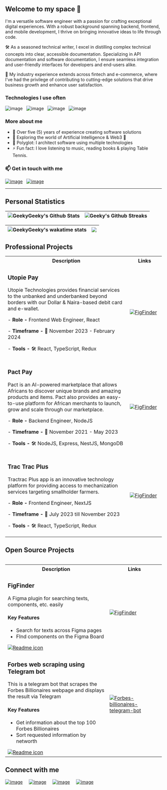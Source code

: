 ## Welcome to my space 👋

<p>
I'm a versatile software engineer with a passion for crafting exceptional digital experiences. With a robust background spanning backend, frontend, and mobile development, I thrive on bringing innovative ideas to life through code.

🛠️ As a seasoned technical writer, I excel in distilling complex technical concepts into clear, accessible documentation. Specializing in API documentation and software documentation, I ensure seamless integration and user-friendly interfaces for developers and end-users alike.

💼 My industry experience extends across fintech and e-commerce, where I've had the privilege of contributing to cutting-edge solutions that drive business growth and enhance user satisfaction.
</p>

### Technologies I use often

![image](https://img.shields.io/badge/Typescript-ddddee?style=for-the-badge&logo=typescript) &nbsp; ![image](https://img.shields.io/badge/Golang-333333?style=for-the-badge&logo=go) &nbsp; ![image](https://img.shields.io/badge/React-444444?style=for-the-badge&logo=react) &nbsp; ![image](https://img.shields.io/badge/NestJS-E0234E?style=for-the-badge&logo=nestjs)

### More about me
- 📆 Over five (5) years of experience creating software solutions
- 🌱 Exploring the world of Artificial Intelligence & Web3 💙
- 🔭 Polyglot: I architect software using multiple technologies
- ⚡ Fun fact: I love listening to music, reading books & playing Table Tennis.

### 📫 Get in touch with me
[![image](https://img.shields.io/badge/LinkedIn-0077B5?style=for-the-badge&logo=linkedin&logoColor=white)](https://www.linkedin.com/in/geekygeeky/) &nbsp; [![image](https://img.shields.io/badge/Send_a_DM-eeeeee?style=for-the-badge&logo=x&logoColor=000000)](https://www.x.com/techytoby/)

<hr/>

## Personal Statistics
| <img align="center" src="https://github-readme-stats.vercel.app/api?username=Geekygeeky&count_private=true&show_icons=true&hide_title=false&theme=merko&rank_icon=github&include_all_commits=true" alt="GeekyGeeky's Github Stats" /> | <img align="center" src="https://github-readme-streak-stats.herokuapp.com?user=Geekygeeky&theme=synthwave&hide_border=true&date_format=M%20j%5B%2C%20Y%5D" alt="Geeky's Github Streaks" /> |
| ------------- | ------------- |

| <img align="center" src="https://github-readme-stats.vercel.app/api/wakatime?username=geekygeeky&layout=compact&theme=dracula" alt="GeekyGeeky's wakatime stats" /> | <img align="center" src="https://github-readme-stats.vercel.app/api/top-langs/?username=geekygeeky&langs_count=8&layout=compact&theme=merko&hide_border=true" /> |
| ------------- | ------------- |

## Professional Projects
<table>
<!-- Projects -->
  <body height="300%">
    <tr>
	<th>Description</th>
	<th width="22%">Links</th>
    </tr>
    <!-- UtopiePay -->
    <tr>
	<td>
	    <div>
		<h3>Utopie Pay</h3>
		<p>Utopie Technologies provides financial services to the unbanked and underbanked beyond borders with our Dollar & Naira-based debit card and e-wallet.</p>
		<p>- <b>Role - </b> Frontend Web Engineer, React</p>
		<p>- <b>Timeframe - </b>📆 November 2023 - February 2024</p>
		<p>- <b>Tools - </b>🛠️ React, TypeScript, Redux</p>
	    </div>
	</td>
	<td>
	  <div>
	      <a href="https://utopiepay.com">
  	       <img src="https://img.shields.io/badge/visit_platform-0A66C2?style=for-the-badge&logo=linkfire&logoColor=white" alt="FigFinder" />
	      </a> 
	  </div>
	</td>
    </tr>
    <!-- Pact Pay -->
    <tr>
	<td>
	    <div>
		<h3>Pact Pay</h3>
		<p>Pact is an AI-powered marketplace that allows Africans to discover unique brands and amazing products and items. Pact also provides an easy-to-use platform for African merchants to launch, grow and scale through our marketplace.</p>
		<p>- <b>Role - </b> Backend Engineer, NodeJS</p>
		<p>- <b>Timeframe - </b>📆 November 2021 - May 2023</p>
		<p>- <b>Tools - </b>🛠️ NodeJS, Express, NestJS, MongoDB</p>
	    </div>
	</td>
	<td>
	  <div>
	      <a href="https://usepact.one">
  	       <img src="https://img.shields.io/badge/visit_platform-0A66C2?style=for-the-badge&logo=linkfire&logoColor=white" alt="FigFinder" />
	      </a> 
	  </div>
	</td>
    </tr>	  
    <!-- Trac Trac -->
    <tr>
	<td>
	    <div>
		<h3>Trac Trac Plus</h3>
		<p>Tractrac Plus app is an innovative technology platform for providing access to mechanization services targeting smallholder farmers.</p>
		<p>- <b>Role - </b> Frontend Engineer, NextJS</p>
		<p>- <b>Timeframe - </b>📆 July 2023 till November 2023</p>
		<p>- <b>Tools - </b>🛠️ React, TypeScript, Redux</p>
	    </div>
	</td>
	<td>
	  <div>
 	      <a href="https://www.tractrac.co/">
  	       <img src="https://img.shields.io/badge/visit_platform-0A66C2?style=for-the-badge&logo=linkfire&logoColor=white" alt="FigFinder" />
	      </a> 
	  </div>
	</td>
    </tr>
  </tbody>
<table>

## Open Source Projects
<table>
  <tbody height="300%">
    <tr>
	<th>Description</th>
	<th width="35%">Links</th>
    </tr>
    <!-- Figfinder -->
    <tr>
	<td>
	    <div>
		<h3>FigFinder</h3>
		<p>A Figma plugin for searching texts, components, etc. easily</p>
		<h4>Key Features</h4>
		<ul>
		<li>Search for texts across Figma pages</li>
		<li>FInd components on the Figma Board</li>
		</ul>
		<a href="https://github.com/geekygeeky/figfinder">
		    <img src="https://img.shields.io/badge/readme.md-414141?style=for-the-badge&logo=markdown&logoColor=white" alt="Readme icon" />
		</a>
	    </div>
	</td>
	<td>
	  <div>
	      <a href="https://github.com/geekygeeky/figfinder">
  	      <img src="https://github-readme-stats.vercel.app/api/pin/?username=geekygeeky&repo=figfinder&theme=radical" alt="FigFinder" />
  	      </a>
	  </div>
	</td>
    </tr>
    <!-- ForbesTelegram bots -->
    <tr>
	<td>
	    <div>
		<h3>Forbes web scraping using Telegram bot</h3>
		<p>This is a telegram bot that scrapes the Forbes Billionaires webpage and displays the result via Telegram</h4>
		<h4>Key Features</h4>
		<ul>
			<li>Get information about the top 100 Forbes Billionaires</li>
			<li>Sort requested information by networth</li>
		</ul>
		    <a href="https://github.com/geekygeeky/forbes-billionaires-telegram-bot">
		 <img src="https://img.shields.io/badge/readme.md-414141?style=for-the-badge&logo=markdown&logoColor=white" alt="Readme icon" 
			/>
		    </a>
	    </div>
	</td>
	<td>
	  <div>
	      <a href="https://github.com/geekygeeky/forbes-billionaires-telegram-bot">
  	      <img src="https://github-readme-stats.vercel.app/api/pin/?username=geekygeeky&repo=forbes-billionaires-telegram-bot&theme=radical" alt="Forbes-billionaires-telegram-bot" />
  	      </a>
	  </div>
	</td>
    </tr>
  </tbody>
<table>

## Connect with me
[![image](https://img.shields.io/badge/LinkedIn-0077B5?style=for-the-badge&logo=linkedin&logoColor=white)](https://www.linkedin.com/in/geekygeeky/) &nbsp;&nbsp;&nbsp; [![image](https://img.shields.io/badge/Instagram-ffffff?style=for-the-badge&logo=instagram&logoColor=E4405F)](https://www.instagram.com/techytoby/) &nbsp;&nbsp;&nbsp; [![image](https://img.shields.io/badge/Follow_me-000000?style=for-the-badge&logo=x&logoColor=white)](https://www.twitter.com/techytoby/) &nbsp;&nbsp;&nbsp; [![image](https://img.shields.io/badge/Follow_me-ffffff?style=for-the-badge&logo=tiktok&logoColor=000000)](https://www.tiktok.com/@techytoby/)
<!-- ![Top Langs](https://github-readme-stats.vercel.app/api/top-langs/?username=Geekygeeky&theme=tokyonight) -->


<!--
**GeekyGeeky/GeekyGeeky** is a ✨ _special_ ✨ repository because its `README.md` (this file) appears on your GitHub profile.

Here are some ideas to get you started:

- 🔭 I’m currently working on ...

- 👯 I’m looking to collaborate on ...
- 🤔 I’m looking for help with ...
- 💬 Ask me about ...
- 
- 
- ⚡ Fun fact: ...
-->
